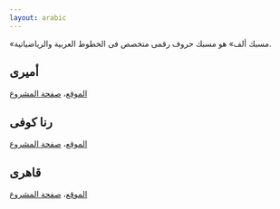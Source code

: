 ```yaml
---
layout: arabic
---
```


«مسبك ألف» هو مسبك حروف رقمی متخصص فی الخطوط العربیة والریاضیاتیة.

أمیری
-----
[الموقع](https://amirifont.org)، [صفحة المشروع](https://github.com/aliftype/amiri)

رنا كوفی
--------
[الموقع](/rana-kufi)، [صفحة المشروع](https://github.com/aliftype/rana-kufi)

قاهری
-----
[الموقع](/qahiri)، [صفحة المشروع](https://github.com/aliftype/qahiri)
